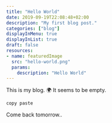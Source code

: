 ```yaml
---
title: "Hello World"
date: 2019-09-19T22:08:48+02:00
description: "My first blog post."
categories: ["blog"]
displayInMenu: true
displayInList: true
draft: false
resources:
- name: featuredImage
  src: "hello-world.png"
  params:
    description: "Hello World"
---
```


This is my blog. :earth_africa: It seems to be empty.

```sh
copy paste
```

Come back tomorrow..